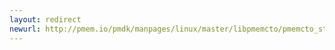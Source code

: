 ```yaml
---
layout: redirect
newurl: http://pmem.io/pmdk/manpages/linux/master/libpmemcto/pmemcto_stats_print.3.html
---
```

